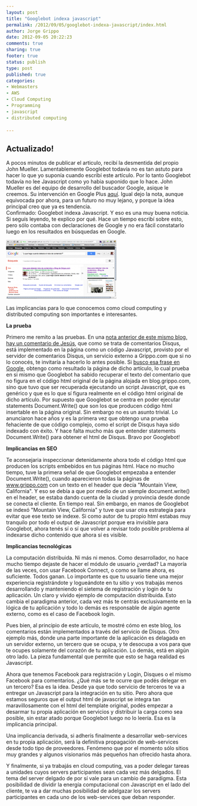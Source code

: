 ```yaml
--- 
layout: post
title: "Googlebot indexa javascript"
permalink: /2012/09/05/googlebot-indexa-javascript/index.html
author: Jorge Grippo
date: 2012-09-05 20:22:23
comments: true
sharing: true
footer: true
status: publish
type: post
published: true
categories: 
- Webmasters
- AWS
- Cloud Computing
- Programming
- javascript
- distributed computing

---
```

<!-- 415 -->
<div class="alert alert-error"><h2>Actualizado!</h2>
A pocos minutos de publicar el articulo, recibí la desmentida del propio John Mueller. Lamentablemente Googlebot todavía no es tan astuto para hacer lo que yo suponía cuando escribí este artículo. Por lo tanto Googlebot todavía no lee Javascript como yo habia suponido que lo hace. John Mueller es del equipo de desarrollo del buscador Google, asique le creemos. Su intervención en Google Plus <a href="https://plus.google.com/u/0/109831709291698272573/posts/BfdCWeK55k5" target=_blank>aquí</a>. Igual dejo la nota, aunque equivocada por ahora, para un futuro no muy lejano, y porque la idea principal creo que ya es tendencia.
</div>
Confirmado: Googlebot indexa Javascript. Y eso es una muy buena noticia. Si seguís leyendo, te explico por qué. Hace un tiempo escribí sobre esto, pero sólo contaba con declaraciones de Google y no era fácil constatarlo luego en los resultados en búsquedas en Google.<!--more-->

<a href="/wp-content/uploads/2012/09/google-indexa-javascript.png"><img class="aligncenter size-medium wp-image-416" title="google-indexa-javascript" src="/wp-content/uploads/2012/09/google-indexa-javascript-300x160.png" alt="" width="300" height="160" /></a>

Las implicancias para lo que conocemos como cloud computing y distributed computing son importantes e interesantes.

<strong>La prueba</strong>

Primero me remito a las pruebas. En una <a href="/2012/07/28/idea-para-detectar-robo-de-contenidos/index.html#comment-615915611" target="_blank">nota anterior de este mismo blog, hay un comentario de Jesús</a>, que como se trata de comentarios Disqus, está implementado en la página como un código Javascript, provisto por el servidor de comentarios Disqus, un servicio externo a Grippo.com que si no lo conocés, te invitaría a hacerlo lo antes posible. Si <a href="https://www.google.com/search?q=%22y+que+hago+cuando+detecto+el+robo+de+contenido%3F%22" target="_blank">busco esa frase en Google</a>, obtengo como resultado la página de dicho artículo, lo cual prueba en si mismo que Googlebot ha sabido recuperar el texto del comentario que no figura en el código html original de la página alojada en blog.grippo.com, sino que tuvo que ser recuperada ejecutando un script Javascript, que es genérico y que es lo que sí figura realmente en el código html original de dicho artículo. Por supuesto que Googlebot se centra en poder ejecutar statements Document.Write() que son los que producen código html insertable en la página original. Sin embargo no es un asunto trivial. Lo anunciaron hace años y es la primera vez que obtengo una prueba fehaciente de que código complejo, como el script de Disqus haya sido indexado con éxito. Y hace falta mucho más que entender statements Document.Write() para obtener el html de Disqus. Bravo por Googlebot!

<strong>Implicancias en SEO</strong>

Te aconsejaria inspeccionar detenidamente ahora todo el código html que producen los scripts embebidos en tus páginas html. Hace no mucho tiempo, tuve la primera señal de que Googlebot empezaba a entender Document.Write(), cuando aparecieron todas la páginas de www.grippo.com con un texto en el header que decía "Mountain View, California". Y eso se debía a que por medio de un siemple document.write() en el header, se estaba dando cuenta de la ciudad y provincia desde donde se conecta el cliente. En tiempo real. Sin embargo, en manos de Googlebot se indexó "Mountain View, California" y tuve que usar otra estrategia para evitar que ese texto se indexe. Si como autor de tu propio html estabas muy tranquilo por todo el output de Javascript porque era invisible para Googlebot, ahora tenés sí o sí que volver a revisar todo posible problema al indexarse dicho contenido que ahora sí es visible.

<strong>Implicancias tecnológicas</strong>

La computación distribuida. Ni más ni menos. Como desarrollador, no hace mucho tiempo dejaste de hacer el módulo de usuario ¿verdad? La mayoría de las veces, con usar Facebook Connect, o como se llame ahora, es suficiente. Todos ganan. Lo importante es que tu usuario tiene una mejor experiencia registrándote y logueándote en tu sitio y vos trabajás menos desarrollando y manteniendo el sietema de registración y login de tu aplicación. Un claro y vívido ejemplo de computación distribuida. Esto cambia el paradigma anterior, cada vez más te centrás exclusivamente en la lógica de tu aplicación y todo lo demás es responsable de algún agente externo, como es el caso de Facebook login.

Pues bien, al principio de este artículo, te mostré cómo en este blog, los comentarios están implementados a través del servicio de Disqus. Otro ejemplo más, donde una parte importante de la aplicación es delagada en un servidor externo, un tercero que se ocupa, y te desocupa a vos para que te ocupes solamente del corazón de tu aplicación. Lo demás, está en algún otro lado. La pieza fundamental que permite que esto se haga realidad es Javascript.

Ahora que tenemos Facebook para registración y Login, Disques o el mismo Facebook para comentarios. ¿Qué más se te ocurre que podés delegar en un tercero? Esa es la idea. Desde ya que todo servicio de terceros te va a entregar un Javascript para la integración en tu sitio. Pero ahora que estamos seguros que el output html de javascript se integra tan maravillosamente con el html del template original, podés empezar a desarmar tu propia aplicación en servicios y distribuir la carga como sea posible, sin estar atado porque Googlebot luego no lo leería. Esa es la implicancia principal.

Una implicancia derivada, si adherís finalmente a desarrollar web-services en tu propia aplicación, será la definitiva propagación de web-services desde todo tipo de proveedores. Fenómeno que por el momento sólo sitios muy grandes y algunos visionarios más pequeños han ofrecido hasta ahora.

Y finalmente, si ya trabajás en cloud computing, vas a poder delegar tareas a unidades cuyos servers participantes sean cada vez más delgados. El tema del server delgado de por sí vale para un cambio de paradigma. Esta posibilidad de dividir la energía computacional con Javascript en el lado del cliente, te va a dar muchas posibilidad de adelgazar los servers participantes en cada uno de los web-services que deban responder.

